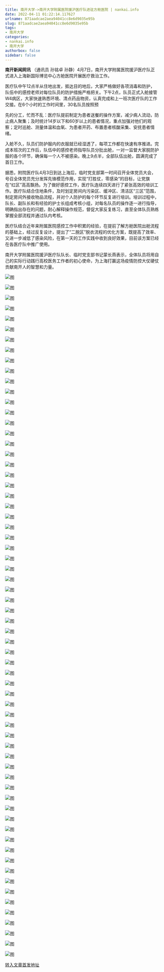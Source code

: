 ```yaml
---
title: 南开大学->南开大学附属医院援沪医疗队进驻方舱医院 | nankai.info
date: 2022-04-11 01:22:14.117627
urlname: 871aadcae2aea94041cc8e6d9035e95b
slug: 871aadcae2aea94041cc8e6d9035e95b
tags: 
- 南开大学
categories:
- nankai.info
- 南开大学
authorbox: false
sidebar: false
---
```

**南开新闻网讯** （通讯员 孙铭卓 孙静）4月7日，南开大学附属医院援沪医疗队正式进入上海新国际博览中心方舱医院开展医疗救治工作。

医疗队中午12点半从住地出发，抵达目的地后，大家严格做好各项消毒和防护，队伍中的感控老师对每位队员的防护措施严格把关。下午2点，队员正式入舱接管W4病区，大家快速熟悉环境、清点药品物资，认真完成和上一班次医疗队的工作交接。在6个小时的工作时间里，30名队员按照预
<!--more-->
先的分工，忙而不乱：医疗队提前制定为患者送餐的操作方案，减少病人流动，防止病人聚集；及时统计14岁以下和60岁以上的患者情况，重点加强对他们的观察；定时巡舱、测量体温和血氧、为患者开药、布置患者核酸采集、安抚患者情绪。

入舱不久，队员们防护服内的衣服就已经湿透了，每项工作都在快速有序推进。完成本班次的工作后，队伍中的感控老师指导队员分批出舱，一对一监督大家脱防护服的各个环节，确保每一个人不被感染。晚上9点半，全部队伍出舱，圆满完成了首日工作。

据悉，附院医疗队4月3日到达上海后，临时党支部第一时间召开全体党员大会，号召全体党员充分发挥先锋模范作用，实现“打胜仗，零感染”的目标，让党旗在“红区”高高飘扬。为了做好感控工作，医疗队连续四天进行了紧张高效的培训工作。医疗队结合住地条件，及时划定房间内污染区、缓冲区、清洁区“三区”范围，制定房间外接收物品流程，并对个人防护的每个环节反复进行培训。培训过程中，队长、副队长和有经验的护士长组成考核小组，对每名队员的操作逐一进行指导，明确指出存在的问题，耐心解释操作规范，督促大家反复练习，直至全体队员熟练掌握全部流程并通过队内考核。

医疗队结合近年来附属医院感控工作中积累的经验，在提前了解方舱医院出舱流程的基础上，经过反复设计，提出了“二脱区”脱衣流程的优化方案，既提高了效率、又进一步减低了感染风险，在第一天的工作实践中收到良好效果，目前该方案已经在各医疗队中推广使用。

南开大学附属医院援沪医疗队队长、临时党支部书记蒙长燕表示，全体队员将用自己的实际行动践行高校医务工作者的初心使命，为上海打赢这场疫情防控大仗硬仗贡献南开人的智慧和力量。

![图](http://news.nankai.edu.cn/ywsd/system/2022/04/08/g)

![图](http://news.nankai.edu.cn/ywsd/system/2022/04/08/p)

![图](http://news.nankai.edu.cn/ywsd/system/2022/04/08/j)

![图](http://news.nankai.edu.cn/ywsd/system/2022/04/08/)

![图](http://news.nankai.edu.cn/ywsd/system/2022/04/08/8)

![图](http://news.nankai.edu.cn/ywsd/system/2022/04/08/d)

![图](http://news.nankai.edu.cn/ywsd/system/2022/04/08/d)

![图](http://news.nankai.edu.cn/ywsd/system/2022/04/08/3)

![图](http://news.nankai.edu.cn/ywsd/system/2022/04/08/9)

![图](http://news.nankai.edu.cn/ywsd/system/2022/04/08/0)

![图](http://news.nankai.edu.cn/ywsd/system/2022/04/08/8)

![图](http://news.nankai.edu.cn/ywsd/system/2022/04/08/4)

![图](http://news.nankai.edu.cn/ywsd/system/2022/04/08/_)

![图](http://news.nankai.edu.cn/ywsd/system/2022/04/08/0)

![图](http://news.nankai.edu.cn/ywsd/system/2022/04/08/8)

![图](http://news.nankai.edu.cn/ywsd/system/2022/04/08/3)

![图](http://news.nankai.edu.cn/ywsd/system/2022/04/08/5)

![图](http://news.nankai.edu.cn/ywsd/system/2022/04/08/4)

![图](http://news.nankai.edu.cn/ywsd/system/2022/04/08/0)

![图](http://news.nankai.edu.cn/ywsd/system/2022/04/08/0)

![图](http://news.nankai.edu.cn/ywsd/system/2022/04/08/0)

![图](http://news.nankai.edu.cn/ywsd/system/2022/04/08/3)

![图](http://news.nankai.edu.cn/ywsd/system/2022/04/08/0)

![图](http://news.nankai.edu.cn/ywsd/system/2022/04/08/0)

![图](http://news.nankai.edu.cn/)

![图](http://news.nankai.edu.cn/ywsd/system/2022/04/08/3)

![图](http://news.nankai.edu.cn/ywsd/system/2022/04/08/5)

![图](http://news.nankai.edu.cn/ywsd/system/2022/04/08/4)

![图](http://news.nankai.edu.cn/)

![图](http://news.nankai.edu.cn/ywsd/system/2022/04/08/0)

![图](http://news.nankai.edu.cn/ywsd/system/2022/04/08/0)

![图](http://news.nankai.edu.cn/ywsd/system/2022/04/08/0)

![图](http://news.nankai.edu.cn/)

![图](http://news.nankai.edu.cn/ywsd/system/2022/04/08/3)

![图](http://news.nankai.edu.cn/ywsd/system/2022/04/08/0)

![图](http://news.nankai.edu.cn/ywsd/system/2022/04/08/0)

![图](http://news.nankai.edu.cn/)

![图](http://news.nankai.edu.cn/ywsd/system/2022/04/08/c)

![图](http://news.nankai.edu.cn/ywsd/system/2022/04/08/i)

![图](http://news.nankai.edu.cn/ywsd/system/2022/04/08/p)

![图](http://news.nankai.edu.cn/)

![图](http://news.nankai.edu.cn/ywsd/system/2022/04/08/n)

![图](http://news.nankai.edu.cn/ywsd/system/2022/04/08/c)

![图](http://news.nankai.edu.cn/ywsd/system/2022/04/08/)

![图](http://news.nankai.edu.cn/ywsd/system/2022/04/08/u)

![图](http://news.nankai.edu.cn/ywsd/system/2022/04/08/d)

![图](http://news.nankai.edu.cn/ywsd/system/2022/04/08/e)

![图](http://news.nankai.edu.cn/ywsd/system/2022/04/08/)

![图](http://news.nankai.edu.cn/ywsd/system/2022/04/08/i)

![图](http://news.nankai.edu.cn/ywsd/system/2022/04/08/a)

![图](http://news.nankai.edu.cn/ywsd/system/2022/04/08/k)

![图](http://news.nankai.edu.cn/ywsd/system/2022/04/08/n)

![图](http://news.nankai.edu.cn/ywsd/system/2022/04/08/a)

![图](http://news.nankai.edu.cn/ywsd/system/2022/04/08/n)

![图](http://news.nankai.edu.cn/ywsd/system/2022/04/08/)

![图](http://news.nankai.edu.cn/ywsd/system/2022/04/08/s)

![图](http://news.nankai.edu.cn/ywsd/system/2022/04/08/w)

![图](http://news.nankai.edu.cn/ywsd/system/2022/04/08/e)

![图](http://news.nankai.edu.cn/ywsd/system/2022/04/08/n)

![图](http://news.nankai.edu.cn/)

![图](http://news.nankai.edu.cn/)

![图](http://news.nankai.edu.cn/ywsd/system/2022/04/08/:)

![图](http://news.nankai.edu.cn/ywsd/system/2022/04/08/p)

![图](http://news.nankai.edu.cn/ywsd/system/2022/04/08/t)

![图](http://news.nankai.edu.cn/ywsd/system/2022/04/08/t)

![图](http://news.nankai.edu.cn/ywsd/system/2022/04/08/h)

[转入文章首发地址](http://news.nankai.edu.cn/ywsd/system/2022/04/08/030050836.shtml)